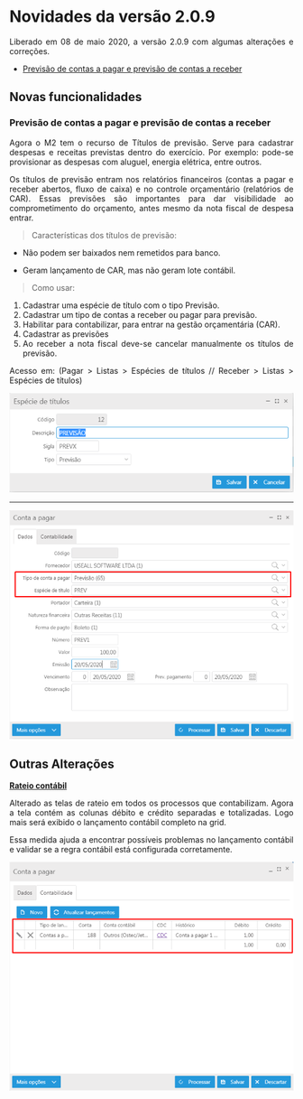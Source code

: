 <div align= "justify">

# Novidades da versão 2.0.9

Liberado em 08 de maio 2020, a versão 2.0.9 com algumas alterações e correções.

* [Previsão de contas a pagar e previsão de contas a receber](#previsao-de-contas-a-pagar-e-previsao-de-contas-a-receber)

## **Novas funcionalidades**

### **Previsão de contas a pagar e previsão de contas a receber** 

Agora o M2 tem o recurso de Títulos de previsão. Serve para cadastrar despesas e receitas previstas dentro do exercício. Por exemplo: pode-se provisionar as despesas com aluguel, energia elétrica, entre outros.

Os títulos de previsão entram nos relatórios financeiros (contas a pagar e receber abertos, fluxo de caixa) e no controle orçamentário (relatórios de CAR). Essas previsões são importantes para dar visibilidade ao comprometimento do orçamento, antes mesmo da nota fiscal de despesa entrar.

>Características dos títulos de previsão:

* Não podem ser baixados nem remetidos para banco.

* Geram lançamento de CAR, mas não geram lote contábil.

>Como usar:

1. Cadastrar uma espécie de título com o tipo Previsão. 
2. Cadastrar um tipo de contas a receber ou pagar para previsão.
3. Habilitar para contabilizar, para entrar na gestão orçamentária (CAR).
4. Cadastrar as previsões
5. Ao receber a nota fiscal deve-se cancelar manualmente os títulos de previsão.

Acesso em: (Pagar > Listas > Espécies de títulos // Receber > Listas > Espécies de títulos)

![Espécie de título](../Img/Versao_2.0.9/especie_tit.png)
___
![Previsão](../Img/Versao_2.0.9/previsao.png)


## **Outras Alterações**

**<u>Rateio contábil**</u>  

Alterado as telas de rateio em todos os processos que contabilizam. 
Agora a tela contém as colunas débito e crédito separadas e totalizadas.
Logo mais será exibido o lançamento contábil completo na grid.

Essa medida ajuda a encontrar possíveis problemas no lançamento contábil e validar se a regra contábil está configurada corretamente.

![Rateio contábil](../Img/Versao_2.0.9/rateio_cont.png)



</div>